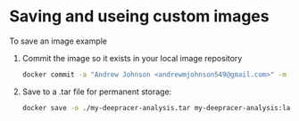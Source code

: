 # Saving and useing custom images

To save an image example
1. Commit the image so it exists in your local image repository
    ```bash
    docker commit -a "Andrew Johnson <andrewmjohnson549@gmail.com>" -m "Fix the ip address to MinIO and  add 'unique_episode' to function calls for multiple workers"  9d91714ebc3a my-deepracer-analysis:latest
    ```
2. Save to a .tar file for permanent storage:
    ```bash 
    docker save -o ./my-deepracer-analysis.tar my-deepracer-analysis:latest
    ```